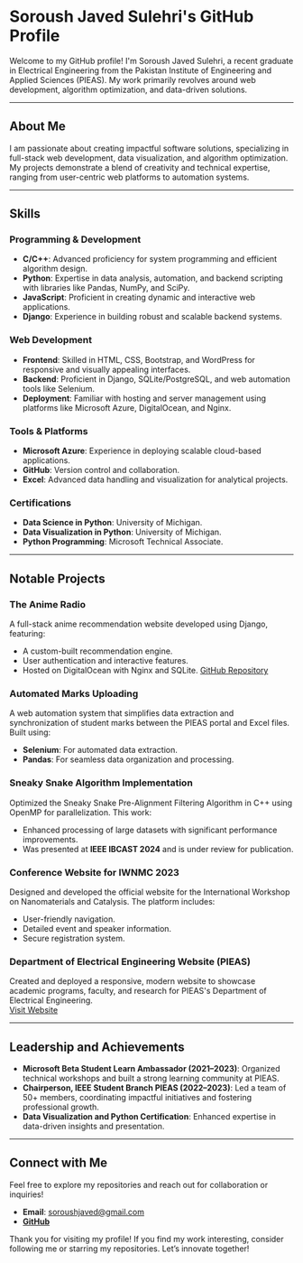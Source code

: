 
# Soroush Javed Sulehri's GitHub Profile

Welcome to my GitHub profile! I'm Soroush Javed Sulehri, a recent graduate in Electrical Engineering from the Pakistan Institute of Engineering and Applied Sciences (PIEAS). My work primarily revolves around web development, algorithm optimization, and data-driven solutions.

---

## About Me

I am passionate about creating impactful software solutions, specializing in full-stack web development, data visualization, and algorithm optimization. My projects demonstrate a blend of creativity and technical expertise, ranging from user-centric web platforms to automation systems.

---

## Skills

### Programming & Development
- **C/C++**: Advanced proficiency for system programming and efficient algorithm design.
- **Python**: Expertise in data analysis, automation, and backend scripting with libraries like Pandas, NumPy, and SciPy.
- **JavaScript**: Proficient in creating dynamic and interactive web applications.
- **Django**: Experience in building robust and scalable backend systems.

### Web Development
- **Frontend**: Skilled in HTML, CSS, Bootstrap, and WordPress for responsive and visually appealing interfaces.
- **Backend**: Proficient in Django, SQLite/PostgreSQL, and web automation tools like Selenium.
- **Deployment**: Familiar with hosting and server management using platforms like Microsoft Azure, DigitalOcean, and Nginx.

### Tools & Platforms
- **Microsoft Azure**: Experience in deploying scalable cloud-based applications.
- **GitHub**: Version control and collaboration.
- **Excel**: Advanced data handling and visualization for analytical projects.

### Certifications
- **Data Science in Python**: University of Michigan.
- **Data Visualization in Python**: University of Michigan.
- **Python Programming**: Microsoft Technical Associate.

---

## Notable Projects

### **The Anime Radio**
A full-stack anime recommendation website developed using Django, featuring:
- A custom-built recommendation engine.
- User authentication and interactive features.
- Hosted on DigitalOcean with Nginx and SQLite.
[GitHub Repository](https://github.com/saroushjaved/theanimeradio)

### **Automated Marks Uploading**
A web automation system that simplifies data extraction and synchronization of student marks between the PIEAS portal and Excel files. Built using:
- **Selenium**: For automated data extraction.
- **Pandas**: For seamless data organization and processing.

### **Sneaky Snake Algorithm Implementation**
Optimized the Sneaky Snake Pre-Alignment Filtering Algorithm in C++ using OpenMP for parallelization. This work:
- Enhanced processing of large datasets with significant performance improvements.
- Was presented at **IEEE IBCAST 2024** and is under review for publication.

### **Conference Website for IWNMC 2023**
Designed and developed the official website for the International Workshop on Nanomaterials and Catalysis. The platform includes:
- User-friendly navigation.
- Detailed event and speaker information.
- Secure registration system.

### **Department of Electrical Engineering Website (PIEAS)**
Created and deployed a responsive, modern website to showcase academic programs, faculty, and research for PIEAS's Department of Electrical Engineering.  
[Visit Website](http://dee.pieas.edu.pk/)

---

## Leadership and Achievements

- **Microsoft Beta Student Learn Ambassador (2021–2023)**: Organized technical workshops and built a strong learning community at PIEAS.
- **Chairperson, IEEE Student Branch PIEAS (2022–2023)**: Led a team of 50+ members, coordinating impactful initiatives and fostering professional growth.
- **Data Visualization and Python Certification**: Enhanced expertise in data-driven insights and presentation.

---

## Connect with Me

Feel free to explore my repositories and reach out for collaboration or inquiries!  
- **Email**: soroushjaved@gmail.com  
- [**GitHub**](https://github.com/saroushjaved)

Thank you for visiting my profile! If you find my work interesting, consider following me or starring my repositories. Let’s innovate together!

